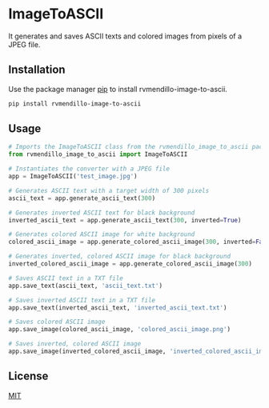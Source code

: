 # ImageToASCII

It generates and saves ASCII texts and colored images from pixels of a JPEG file.

## Installation

Use the package manager [pip][pip-url] to install rvmendillo-image-to-ascii.

```bash
pip install rvmendillo-image-to-ascii
```

## Usage

```python
# Imports the ImageToASCII class from the rvmendillo_image_to_ascii package
from rvmendillo_image_to_ascii import ImageToASCII

# Instantiates the converter with a JPEG file
app = ImageToASCII('test_image.jpg')

# Generates ASCII text with a target width of 300 pixels
ascii_text = app.generate_ascii_text(300)

# Generates inverted ASCII text for black background
inverted_ascii_text = app.generate_ascii_text(300, inverted=True)

# Generates colored ASCII image for white background
colored_ascii_image = app.generate_colored_ascii_image(300, inverted=False)

# Generates inverted, colored ASCII image for black background
inverted_colored_ascii_image = app.generate_colored_ascii_image(300)

# Saves ASCII text in a TXT file
app.save_text(ascii_text, 'ascii_text.txt')

# Saves inverted ASCII text in a TXT file
app.save_text(inverted_ascii_text, 'inverted_ascii_text.txt')

# Saves colored ASCII image
app.save_image(colored_ascii_image, 'colored_ascii_image.png')

# Saves inverted, colored ASCII image
app.save_image(inverted_colored_ascii_image, 'inverted_colored_ascii_image.png')
```

## License
[MIT][mit-license]

[pip-url]: https://pip.pypa.io/en/stable/
[mit-license]: https://choosealicense.com/licenses/mit/